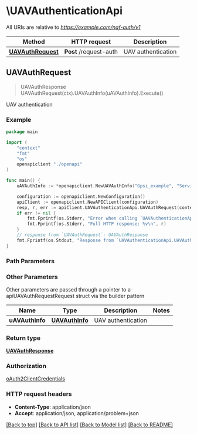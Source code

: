 # \UAVAuthenticationApi

All URIs are relative to *https://example.com/naf-auth/v1*

Method | HTTP request | Description
------------- | ------------- | -------------
[**UAVAuthRequest**](UAVAuthenticationApi.md#UAVAuthRequest) | **Post** /request-auth | UAV authentication



## UAVAuthRequest

> UAVAuthResponse UAVAuthRequest(ctx).UAVAuthInfo(uAVAuthInfo).Execute()

UAV authentication

### Example

```go
package main

import (
    "context"
    "fmt"
    "os"
    openapiclient "./openapi"
)

func main() {
    uAVAuthInfo := *openapiclient.NewUAVAuthInfo("Gpsi_example", "ServiceLevelId_example") // UAVAuthInfo | UAV authentication

    configuration := openapiclient.NewConfiguration()
    apiClient := openapiclient.NewAPIClient(configuration)
    resp, r, err := apiClient.UAVAuthenticationApi.UAVAuthRequest(context.Background()).UAVAuthInfo(uAVAuthInfo).Execute()
    if err != nil {
        fmt.Fprintf(os.Stderr, "Error when calling `UAVAuthenticationApi.UAVAuthRequest``: %v\n", err)
        fmt.Fprintf(os.Stderr, "Full HTTP response: %v\n", r)
    }
    // response from `UAVAuthRequest`: UAVAuthResponse
    fmt.Fprintf(os.Stdout, "Response from `UAVAuthenticationApi.UAVAuthRequest`: %v\n", resp)
}
```

### Path Parameters



### Other Parameters

Other parameters are passed through a pointer to a apiUAVAuthRequestRequest struct via the builder pattern


Name | Type | Description  | Notes
------------- | ------------- | ------------- | -------------
 **uAVAuthInfo** | [**UAVAuthInfo**](UAVAuthInfo.md) | UAV authentication | 

### Return type

[**UAVAuthResponse**](UAVAuthResponse.md)

### Authorization

[oAuth2ClientCredentials](../README.md#oAuth2ClientCredentials)

### HTTP request headers

- **Content-Type**: application/json
- **Accept**: application/json, application/problem+json

[[Back to top]](#) [[Back to API list]](../README.md#documentation-for-api-endpoints)
[[Back to Model list]](../README.md#documentation-for-models)
[[Back to README]](../README.md)

